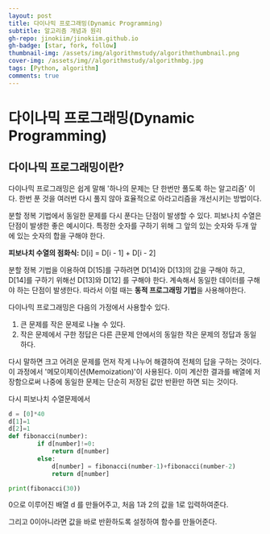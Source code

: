 ```yaml
---
layout: post
title: 다이나믹 프로그래밍(Dynamic Programming)
subtitle: 알고리즘 개념과 원리
gh-repo: jinokiim/jinokiim.github.io
gh-badge: [star, fork, follow]
thumbnail-img: /assets/img/algorithmstudy/algorithmthumbnail.png
cover-img: /assets/img//algorithmstudy/algorithmbg.jpg
tags: [Python, algorithm]
comments: true
---
```




# 다이나믹 프로그래밍(Dynamic Programming)



## 다이나믹 프로그래밍이란?

다이나믹 프로그래밍은 쉽게 말해 '하나의 문제는 단 한번만 풀도록 하는 알고리즘' 이다. 한번 푼 것을 여러번 다시 풀지 않아 효율적으로 아라고리즘을 개선시키는 방법이다.



분할 정복 기법에서 동일한 문제를 다시 푼다는 단점이 발생할 수 있다. 피보나치 수열은 단점이 발생한 좋은 예시이다. 특정한 숫자를 구하기 위해 그 앞의 있는 숫자와 두개 앞에 있는 숫자의 합을 구해야 한다. 



**피보나치 수열의 점화식:** D[i] = D[i - 1] + D[i - 2]

분할 정복 기법을 이용하여 D[15]를 구하려면 D[14]와 D[13]의 값을 구해야 하고, D[14]를 구하기 위해선 D[13]와 D[12] 를 구해야 한다. 계속해서 동일한 데이터를 구해야 하는 단점이 발생한다. 따라서 이럴 때는 **동적 프로그래밍 기법**을 사용해야한다.



다이나믹 프로그래밍은 다음의 가정에서 사용할수 있다.

1. 큰 문제를 작은 문제로 나눌 수 있다.
2. 작은 문제에서 구한 정답은 다른 큰문제 안에서의 동일한 작은 문제의 정답과 동일하다.

다시 말하면 크고 어려운 문제를 먼저 작게 나누어 해결하여 전체의 답을 구하는 것이다. 이 과정에서 '메모이제이션(Memoization)'이 사용된다. 이미 계산한 결과를 배열에 저장함으로써 나중에 동일한 문제는 단순히 저장된 값만 반환만 하면 되는 것이다. 

다시 피보나치 수열문제에서 

```python
d = [0]*40
d[1]=1
d[2]=1
def fibonacci(number):
        if d[number]!=0:
            return d[number]
        else:
            d[number] = fibonacci(number-1)+fibonacci(number-2)
            return d[number]

print(fibonacci(30))
```

0으로 이루어진 배열 d 를 만들어주고, 처음 1과 2의 값을 1로 입력하여준다.

그리고 0이아니라면 값을 바로 반환하도록 설정하여 함수를 만들어준다.
